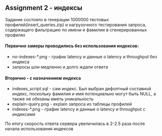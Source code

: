 ## Assignment 2 - индексы
Задание состояло в генерации 1000000 тестовых профилей(insert_queries.zip) и нагрузочного тестирования запроса, содержащего фильтрацию по имени и фамилии в сгенерированных профилях
#### Первично замеры проводились без использования индексов:
* no-indexes-*.png - график latency и данные о latency и throughput без индекса
* запросы шли медленно и долго ждали ответа
#### Вторично - с назначением индекса
* indexes_script.sql - сам индекс. Был выбран дефолтный составной индекс, поскольку фамилия и имя потенциально могут быть NULL, а также не обязаны иметь уникальность
* explain-query.png - explain запроса из таблицы профилей
* indexes-*.png - график latency и данные о latency и throughput с индексами


По итогу скорость ответа сервера увеличилась в 2-2.5 раза после начала использования индексов
